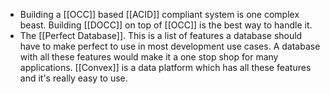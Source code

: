 - Building a [[OCC]] based [[ACID]] compliant system is one complex beast. Building [[DOCC]] on top of [[OCC]] is the best way to handle it.
- The [[Perfect Database]]. This is a list of features a database should have to make perfect to use in most development use cases. A database with all these features would make it a one stop shop for many applications. [[Convex]] is a data platform which has all these features and it's really easy to use.